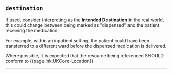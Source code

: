 ## `destination`

If used, consider interpreting as the **Intended Destination** in the real world, this could change between being marked as "dispensed" and the patient receiving the medication.

For example, within an inpatient setting, the patient could have been transferred to a different ward before the dispensed medication is delivered.

Where possible, it is expected that the resource being referenced SHOULD conform to {{pagelink:UKCore-Location}}

---
